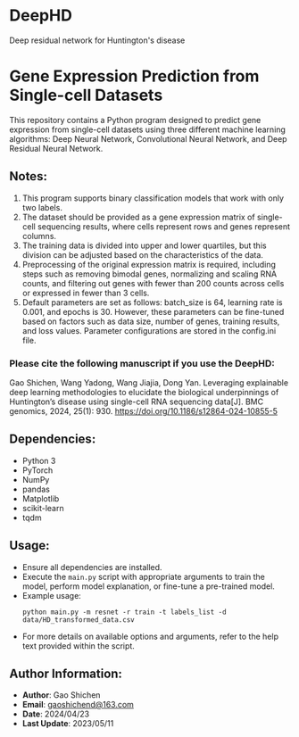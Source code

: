 # DeepHD
Deep residual network for Huntington's disease
# Gene Expression Prediction from Single-cell Datasets

This repository contains a Python program designed to predict gene expression from single-cell datasets using three different machine learning algorithms: Deep Neural Network, Convolutional Neural Network, and Deep Residual Neural Network.

## Notes:

1. This program supports binary classification models that work with only two labels.
2. The dataset should be provided as a gene expression matrix of single-cell sequencing results, where cells represent rows and genes represent columns.
3. The training data is divided into upper and lower quartiles, but this division can be adjusted based on the characteristics of the data.
4. Preprocessing of the original expression matrix is required, including steps such as removing bimodal genes, normalizing and scaling RNA counts, and filtering out genes with fewer than 200 counts across cells or expressed in fewer than 3 cells.
5. Default parameters are set as follows: batch_size is 64, learning rate is 0.001, and epochs is 30. However, these parameters can be fine-tuned based on factors such as data size, number of genes, training results, and loss values. Parameter configurations are stored in the config.ini file.
### Please cite the following manuscript if you use the DeepHD:
Gao Shichen, Wang Yadong, Wang Jiajia, Dong Yan. Leveraging explainable deep learning methodologies to elucidate the biological underpinnings of Huntington’s disease using single-cell RNA sequencing data[J]. BMC genomics, 2024, 25(1): 930.
https://doi.org/10.1186/s12864-024-10855-5

## Dependencies:

- Python 3
- PyTorch
- NumPy
- pandas
- Matplotlib
- scikit-learn
- tqdm

## Usage:

- Ensure all dependencies are installed.
- Execute the `main.py` script with appropriate arguments to train the model, perform model explanation, or fine-tune a pre-trained model.
- Example usage: 
    ```
    python main.py -m resnet -r train -t labels_list -d data/HD_transformed_data.csv
    ```
- For more details on available options and arguments, refer to the help text provided within the script.

## Author Information:

- **Author**: Gao Shichen
- **Email**: gaoshichend@163.com
- **Date**: 2024/04/23
- **Last Update**: 2023/05/11

